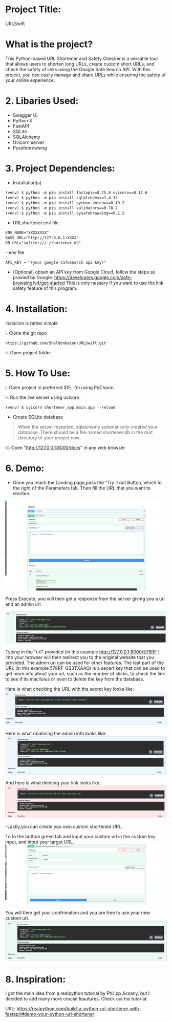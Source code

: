# Project Title:

URLSwift


# What is the project?

This Python-based URL Shortener and Safety Checker is a versatile tool that allows users to shorten long URLs, create custom short URLs, and check the safety of links using the Google Safe Search API. With this project, you can easily manage and share URLs while ensuring the safety of your online experience.


# 2. Libaries Used:

- Swagger UI
- Python 3
- FastAPI
- SQLite
- SQLAlchemy
- Uvicorn server
- Pysafebrowsing

# 3. Project Dependencies:

 - Installation(s)
```
(venv) $ python -m pip install fastapi==0.75.0 uvicorn==0.17.6
(venv) $ python -m pip install sqlalchemy==1.4.32
(venv) $ python -m pip install python-dotenv==0.19.2
(venv) $ python -m pip install validators==0.18.2
(venv) $ python -m pip install pysafebrowsing==0.1.2

```

- URLshortener.env file

```
ENV_NAME="XXXXXXXX"
BASE_URL="http://127.0.0.1:XXXX"
DB_URL="sqlite:///./shortener.db"
```
-.env file
```
API_KEY = "(your google safesearch api key)"
```
- (Optional) obtain an API key from Google Cloud, follow the steps as provied by Google: https://developers.google.com/safe-browsing/v4/get-started
This is only nessary if you want to use the link safety feature of this program.
  


# 4. Installation:

installion is rather simple

i. Clone the git repo

```
https://github.com/SheldonDacon/URLSwift.git
```

ii. Open project folder



# 5. How To Use:

i. Open project in preferred IDE. I'm using PyCharm.

ii. Run the live server using uvicorn.

```commandline
(venv) $ uvicorn shortener_app.main:app --reload
```

- Create SQLite database

> When the server restarted, sqlalchemy automatically created your database. There should be a file named shortener.db in the root directory of your project now. 

iii. Open "http://127.0.0.1:8000/docs" in any web browser


# 6. Demo:

- Once you reach the Landing page,pass the "Try it out Button, which to the right of the Parameters tab. Then fill the URL that you want to shorten.

![test2](example_pictures/pic1.png)

Press Execute, you will then get a response from the server giving you a url and an admin url.

![test1](example_pictures/pic2.png)

Typing in the "url" provided \(in this example http://127.0.0.1:8000/578RF \) into your browser will then redirect you to the original website that you provided.
The admin url can be used for other features. The last part of the URL \(in this example 578RF_QS3TXAAQ\)  is a secert key that can be used to get more info about your url, such as the number of clicks, to check the link to see if its maciloius or even to delete the key from the database.

Here is what checking the URL with the secret key looks like:
![example1](example_pictures/pic3checklink.png)


Here is what obatining the admin info looks like:
![example](example_pictures/pic4admin.png)


And here is what deleting your link looks like:
![Example](example_pictures/pic5deletion.png) 


-Lastly,you can create you own custom shortened URL.

To to the bottom green tab and input your custom url in the custom key input, and input your target URL.
![plswor](example_pictures/pic7.png)

You will then get your confrimation and you are free to use your new custom url.
![est](example_pictures/pic6.png)








# 8. Inspiration:

I got the main idea from a realpython tutorial by Philipp Acsany, but I decided  to add many more crucial feautures. Check out his tutorial:

URL: https://realpython.com/build-a-python-url-shortener-with-fastapi/#demo-your-python-url-shortener

